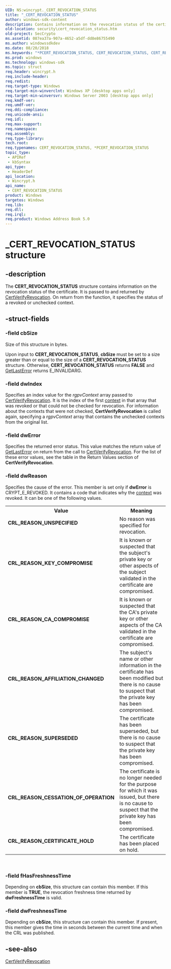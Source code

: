 ```yaml
---
UID: NS:wincrypt._CERT_REVOCATION_STATUS
title: "_CERT_REVOCATION_STATUS"
author: windows-sdk-content
description: Contains information on the revocation status of the certificate.
old-location: security\cert_revocation_status.htm
old-project: SecCrypto
ms.assetid: 087ea37a-907a-4652-a5df-dd8e86755490
ms.author: windowssdkdev
ms.date: 08/20/2018
ms.keywords: "*PCERT_REVOCATION_STATUS, CERT_REVOCATION_STATUS, CERT_REVOCATION_STATUS structure [Security], CRL_REASON_AFFILIATION_CHANGED, CRL_REASON_CA_COMPROMISE, CRL_REASON_CERTIFICATE_HOLD, CRL_REASON_CESSATION_OF_OPERATION, CRL_REASON_KEY_COMPROMISE, CRL_REASON_SUPERSEDED, CRL_REASON_UNSPECIFIED, PCERT_REVOCATION_STATUS, PCERT_REVOCATION_STATUS structure pointer [Security], _CERT_REVOCATION_STATUS, _crypto2_cert_revocation_status, security.cert_revocation_status, wincrypt/CERT_REVOCATION_STATUS, wincrypt/PCERT_REVOCATION_STATUS"
ms.prod: windows
ms.technology: windows-sdk
ms.topic: struct
req.header: wincrypt.h
req.include-header: 
req.redist: 
req.target-type: Windows
req.target-min-winverclnt: Windows XP [desktop apps only]
req.target-min-winversvr: Windows Server 2003 [desktop apps only]
req.kmdf-ver: 
req.umdf-ver: 
req.ddi-compliance: 
req.unicode-ansi: 
req.idl: 
req.max-support: 
req.namespace: 
req.assembly: 
req.type-library: 
tech.root: 
req.typenames: CERT_REVOCATION_STATUS, *PCERT_REVOCATION_STATUS
topic_type:
 - APIRef
 - kbSyntax
api_type:
 - HeaderDef
api_location:
 - Wincrypt.h
api_name:
 - CERT_REVOCATION_STATUS
product: Windows
targetos: Windows
req.lib: 
req.dll: 
req.irql: 
req.product: Windows Address Book 5.0
---
```


# _CERT_REVOCATION_STATUS structure


## -description


The <b>CERT_REVOCATION_STATUS</b> structure contains information on the revocation status of the certificate. It is passed to and returned by 
<a href="https://msdn.microsoft.com/2d6fb244-5273-4530-bec4-e5451fe26f2e">CertVerifyRevocation</a>. On return from the function, it specifies the status of a revoked or unchecked context.


## -struct-fields




### -field cbSize

Size of this structure in bytes. 




Upon input to 
<b>CERT_REVOCATION_STATUS</b>, <b>cbSize</b> must be set to a size greater than or equal to the size of a <b>CERT_REVOCATION_STATUS</b> structure. Otherwise, <b>CERT_REVOCATION_STATUS</b> returns <b>FALSE</b> and <a href="https://msdn.microsoft.com/d852e148-985c-416f-a5a7-27b6914b45d4">GetLastError</a> returns E_INVALIDARG.


### -field dwIndex

Specifies an index value for the <i>rgpvContext</i> array passed to 
<a href="https://msdn.microsoft.com/2d6fb244-5273-4530-bec4-e5451fe26f2e">CertVerifyRevocation</a>. It is the index of the first <a href="https://msdn.microsoft.com/db46def4-bfdc-4801-a57d-d568e94a2dbb">context</a> in that array that was revoked or that could not be checked for revocation. For information about the contexts that were not checked, <b>CertVerifyRevocation</b> is called again, specifying a <i>rgpvContext</i> array that contains the unchecked contexts from the original list.


### -field dwError

Specifies the returned error status. This value matches the return value of <a href="https://msdn.microsoft.com/d852e148-985c-416f-a5a7-27b6914b45d4">GetLastError</a> on return from the call to <a href="https://msdn.microsoft.com/2d6fb244-5273-4530-bec4-e5451fe26f2e">CertVerifyRevocation</a>. For the list of these error values, see the table in the Return Values section of 
<b>CertVerifyRevocation</b>.


### -field dwReason

Specifies the cause of the error. This member is set only if <b>dwError</b> is CRYPT_E_REVOKED. It contains a code that indicates why the <a href="https://msdn.microsoft.com/db46def4-bfdc-4801-a57d-d568e94a2dbb">context</a> was revoked. It can be one of the following values.

<table>
<tr>
<th>Value</th>
<th>Meaning</th>
</tr>
<tr>
<td width="40%"><a id="CRL_REASON_UNSPECIFIED"></a><a id="crl_reason_unspecified"></a><dl>
<dt><b>CRL_REASON_UNSPECIFIED</b></dt>
</dl>
</td>
<td width="60%">
No reason was specified for revocation.

</td>
</tr>
<tr>
<td width="40%"><a id="CRL_REASON_KEY_COMPROMISE"></a><a id="crl_reason_key_compromise"></a><dl>
<dt><b>CRL_REASON_KEY_COMPROMISE</b></dt>
</dl>
</td>
<td width="60%">
It is known or suspected that the subject's private key or other aspects of the subject validated in the certificate are compromised.

</td>
</tr>
<tr>
<td width="40%"><a id="CRL_REASON_CA_COMPROMISE"></a><a id="crl_reason_ca_compromise"></a><dl>
<dt><b>CRL_REASON_CA_COMPROMISE</b></dt>
</dl>
</td>
<td width="60%">
It is known or suspected that the CA's private key or other aspects of the CA validated in the certificate are compromised.

</td>
</tr>
<tr>
<td width="40%"><a id="CRL_REASON_AFFILIATION_CHANGED"></a><a id="crl_reason_affiliation_changed"></a><dl>
<dt><b>CRL_REASON_AFFILIATION_CHANGED</b></dt>
</dl>
</td>
<td width="60%">
The subject's name or other information in the certificate has been modified but there is no cause to suspect that the private key has been compromised.

</td>
</tr>
<tr>
<td width="40%"><a id="CRL_REASON_SUPERSEDED"></a><a id="crl_reason_superseded"></a><dl>
<dt><b>CRL_REASON_SUPERSEDED</b></dt>
</dl>
</td>
<td width="60%">
The certificate has been superseded, but there is no cause to suspect that the private key has been compromised.

</td>
</tr>
<tr>
<td width="40%"><a id="CRL_REASON_CESSATION_OF_OPERATION"></a><a id="crl_reason_cessation_of_operation"></a><dl>
<dt><b>CRL_REASON_CESSATION_OF_OPERATION</b></dt>
</dl>
</td>
<td width="60%">
The certificate is no longer needed for the purpose for which it was issued, but there is no cause to suspect that the private key has been compromised.

</td>
</tr>
<tr>
<td width="40%"><a id="CRL_REASON_CERTIFICATE_HOLD"></a><a id="crl_reason_certificate_hold"></a><dl>
<dt><b>CRL_REASON_CERTIFICATE_HOLD</b></dt>
</dl>
</td>
<td width="60%">
The certificate has been placed on hold.

</td>
</tr>
</table>
 


### -field fHasFreshnessTime

Depending on <b>cbSize</b>, this structure can contain this member. If this member is <b>TRUE</b>, the revocation freshness time returned by <b>dwFreshnessTime</b> is valid.


### -field dwFreshnessTime

Depending on <b>cbSize</b>, this structure can contain this member. If present, this member gives the time in seconds between the current time and when the CRL was published.


## -see-also




<a href="https://msdn.microsoft.com/2d6fb244-5273-4530-bec4-e5451fe26f2e">CertVerifyRevocation</a>
 

 

